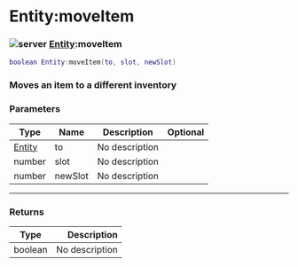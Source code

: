 # Entity:moveItem

### ![server](../../home/entity/.gitbook/assets/server.png) [Entity](../../home/entity/home/Entity/):moveItem

```lua
boolean Entity:moveItem(to, slot, newSlot)
```

### Moves an item to a different inventory

### Parameters

| Type                                     | Name    | Description    | Optional |
| ---------------------------------------- | ------- | -------------- | -------: |
| [Entity](../../home/entity/home/Entity/) | to      | No description |          |
| number                                   | slot    | No description |          |
| number                                   | newSlot | No description |          |

***

### Returns

| Type    |    Description |
| ------- | -------------: |
| boolean | No description |
